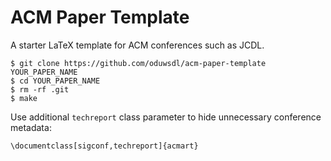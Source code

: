 # ACM Paper Template

A starter LaTeX template for ACM conferences such as JCDL.

```
$ git clone https://github.com/oduwsdl/acm-paper-template YOUR_PAPER_NAME
$ cd YOUR_PAPER_NAME
$ rm -rf .git
$ make
```

Use additional `techreport` class parameter to hide unnecessary conference metadata:

```
\documentclass[sigconf,techreport]{acmart}
```
